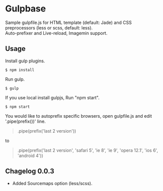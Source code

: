 # Gulpbase

Sample gulpfile.js for HTML template (default: Jade) and CSS preprocessors (less or scss, default: less).   
Auto-prefixer and Live-reload, Imagemin support.

## Usage

Install gulp plugins.

	$ npm install

Run gulp.

	$ gulp

If you use local install gulpjs, Run "npm start".

	$ npm start

You would like to autoprefix specific browsers, open gulpfile.js and edit '.pipe(prefix())' line.

> .pipe(prefix('last 2 version'))

to

> .pipe(prefix('last 2 version', 'safari 5', 'ie 8', 'ie 9', 'opera 12.1', 'ios 6', 'android 4'))

## Chagelog 0.0.3

* Added Sourcemaps option (less/scss).
